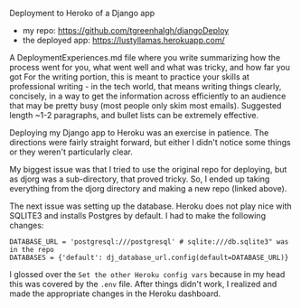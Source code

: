 Deployment to Heroko of a Django app

- my repo: https://github.com/tgreenhalgh/djangoDeploy
- the deployed app: https://lustyllamas.herokuapp.com/

A DeploymentExperiences.md file where you write summarizing how the process went for you, what went well and what was tricky, and how far you got
For the writing portion, this is meant to practice your skills at professional writing - in the tech world, that means writing things clearly, concisely, in a way to get the information across efficiently to an audience that may be pretty busy (most people only skim most emails). Suggested length ~1-2 paragraphs, and bullet lists can be extremely effective.

Deploying my Django app to Heroku was an exercise in patience. The directions were fairly straight forward, but either I didn't notice some things or they weren't particularly clear.

My biggest issue was that I tried to use the original repo for deploying, but as djorg was a sub-directory, that proved tricky. So, I ended up taking everything from the djorg directory and making a new repo (linked above).

The next issue was setting up the database. Heroku does not play nice with SQLITE3 and installs Postgres by default. I had to make the following changes:

```
DATABASE_URL = 'postgresql:///postgresql' # sqlite:///db.sqlite3" was in the repo
DATABASES = {'default': dj_database_url.config(default=DATABASE_URL)}
```

I glossed over the `Set the other Heroku config vars` because in my head this was covered by the `.env` file. After things didn't work, I realized and made the appropriate changes in the Heroku dashboard.
